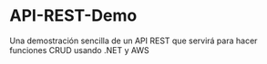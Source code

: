 # API-REST-Demo
Una demostración sencilla de un API REST que servirá para hacer funciones CRUD usando .NET y AWS



